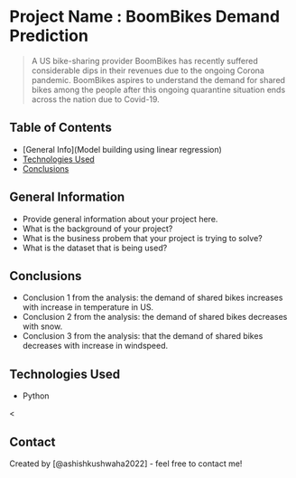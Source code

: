 # Project Name : BoomBikes Demand Prediction
> A US bike-sharing provider BoomBikes has recently suffered considerable dips in their revenues due to the ongoing Corona pandemic.
BoomBikes aspires to understand the demand for shared bikes among the people after this ongoing quarantine situation ends across the nation due to Covid-19.


## Table of Contents
* [General Info](Model building using linear regression)
* [Technologies Used](python)
* [Conclusions](#conclusions)

<!-- You can include any other section that is pertinent to your problem -->

## General Information
- Provide general information about your project here.
- What is the background of your project?
- What is the business probem that your project is trying to solve?
- What is the dataset that is being used?

<!-- You don't have to answer all the questions - just the ones relevant to your project. -->

## Conclusions
- Conclusion 1 from the analysis: the demand of shared bikes increases with increase in temperature in US. 
- Conclusion 2 from the analysis: the demand of shared bikes decreases with snow. 
- Conclusion 3 from the analysis: that the demand of shared bikes decreases with increase in windspeed. 

<!-- You don't have to answer all the questions - just the ones relevant to your project. -->


## Technologies Used
- Python


<


## Contact
Created by [@ashishkushwaha2022] - feel free to contact me!

